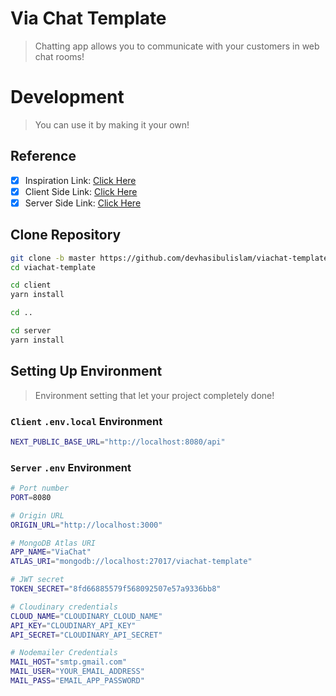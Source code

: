 # Via Chat Template

> Chatting app allows you to communicate with your customers in web chat rooms!

# Development

> You can use it by making it your own!

## Reference

- [x] Inspiration Link: [Click Here](https://themesbrand.com/chatvia-tailwind/layouts/index.html)
- [x] Client Side Link: [Click Here](https://viachat-template-csr.vercel.app)
- [x] Server Side Link: [Click Here](https://viachat-template-ssr.vercel.app)

## Clone Repository

```bash
git clone -b master https://github.com/devhasibulislam/viachat-template.git
cd viachat-template

cd client
yarn install

cd ..

cd server
yarn install
```

## Setting Up Environment

> Environment setting that let your project completely done!

### `Client` `.env.local` Environment

```bash
NEXT_PUBLIC_BASE_URL="http://localhost:8080/api"
```

### `Server` `.env` Environment

```bash
# Port number
PORT=8080

# Origin URL
ORIGIN_URL="http://localhost:3000"

# MongoDB Atlas URI
APP_NAME="ViaChat"
ATLAS_URI="mongodb://localhost:27017/viachat-template"

# JWT secret
TOKEN_SECRET="8fd66885579f568092507e57a9336bb8"

# Cloudinary credentials
CLOUD_NAME="CLOUDINARY_CLOUD_NAME"
API_KEY="CLOUDINARY_API_KEY"
API_SECRET="CLOUDINARY_API_SECRET"

# Nodemailer Credentials
MAIL_HOST="smtp.gmail.com"
MAIL_USER="YOUR_EMAIL_ADDRESS"
MAIL_PASS="EMAIL_APP_PASSWORD"
```